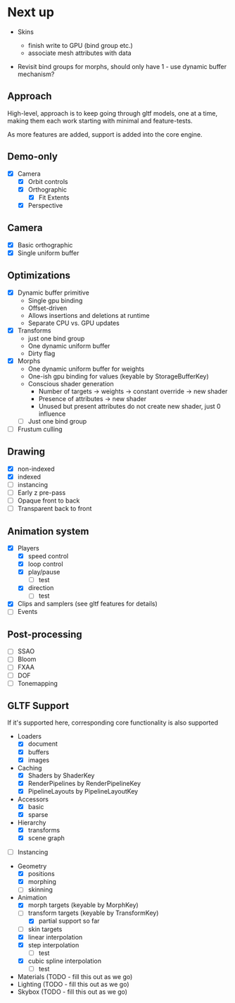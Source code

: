 # Next up

- Skins
    - finish write to GPU (bind group etc.)
    - associate mesh attributes with data

- Revisit bind groups for morphs, should only have 1 - use dynamic buffer mechanism?

## Approach 

High-level, approach is to keep going through gltf models, one at a time, making them each work starting with minimal and feature-tests.

As more features are added, support is added into the core engine.

## Demo-only

- [x] Camera
    - [x] Orbit controls 
    - [x] Orthographic
        - [x] Fit Extents 
    - [x] Perspective

## Camera

- [x] Basic orthographic
- [x] Single uniform buffer 

## Optimizations

- [x] Dynamic buffer primitive
    - Single gpu binding
    - Offset-driven
    - Allows insertions and deletions at runtime
    - Separate CPU vs. GPU updates
- [x] Transforms
    - just one bind group
    - One dynamic uniform buffer
    - Dirty flag
- [x] Morphs
    - One dynamic uniform buffer for weights
    - One-ish gpu binding for values (keyable by StorageBufferKey)
    - Conscious shader generation
        - Number of targets -> weights -> constant override -> new shader
        - Presence of attributes -> new shader
        - Unused but present attributes do not create new shader, just 0 influence
    - [ ] Just one bind group
- [ ] Frustum culling

## Drawing
- [x] non-indexed
- [x] indexed
- [ ] instancing
- [ ] Early z pre-pass
- [ ] Opaque front to back
- [ ] Transparent back to front

## Animation system 
- [x] Players
    - [x] speed control
    - [x] loop control
    - [x] play/pause
        - [ ] test 
    - [x] direction 
        - [ ] test 
- [x] Clips and samplers (see gltf features for details)
- [ ] Events

## Post-processing
- [ ] SSAO
- [ ] Bloom
- [ ] FXAA
- [ ] DOF
- [ ] Tonemapping

## GLTF Support 

If it's supported here, corresponding core functionality is also supported

- Loaders
    - [x] document 
    - [x] buffers 
    - [x] images
- Caching
    - [x] Shaders by ShaderKey
    - [x] RenderPipelines by RenderPipelineKey
    - [x] PipelineLayouts by PipelineLayoutKey 
- Accessors
    - [x] basic 
    - [x] sparse
- Hierarchy
    - [x] transforms
    - [x] scene graph
- [ ] Instancing
- Geometry
    - [x] positions
    - [x] morphing
    - [ ] skinning
- Animation
    - [x] morph targets (keyable by MorphKey)
    - [ ] transform targets (keyable by TransformKey)
        - [x] partial support so far 
    - [ ] skin targets
    - [x] linear interpolation
    - [x] step interpolation
        - [ ] test 
    - [x] cubic spline interpolation
        - [ ] test 
- Materials (TODO - fill this out as we go)
- Lighting (TODO - fill this out as we go)
- Skybox (TODO - fill this out as we go)